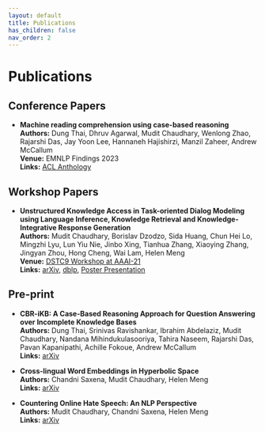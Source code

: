 ```yaml
---
layout: default
title: Publications
has_children: false
nav_order: 2
---
```

# Publications  
## Conference Papers 
- __Machine reading comprehension using case-based reasoning__  
__Authors:__ Dung Thai, Dhruv Agarwal, Mudit Chaudhary, Wenlong Zhao, Rajarshi Das, Jay Yoon Lee, Hannaneh Hajishirzi, Manzil Zaheer, Andrew McCallum  
__Venue:__ EMNLP Findings 2023  
__Links:__ [ACL Anthology](https://aclanthology.org/2023.findings-emnlp.564/)  

## Workshop Papers

- __Unstructured Knowledge Access in Task-oriented Dialog Modeling using Language Inference, Knowledge Retrieval and Knowledge-Integrative Response Generation__  
__Authors:__ Mudit Chaudhary, Borislav Dzodzo, Sida Huang, Chun Hei Lo, Mingzhi Lyu, Lun Yiu Nie, Jinbo Xing, Tianhua Zhang, Xiaoying Zhang, Jingyan Zhou, Hong Cheng, Wai Lam, Helen Meng  
__Venue:__  [DSTC9 Workshop at AAAI-21](https://dstc9.dstc.community/aaai-21-workshop)  
__Links:__ [arXiv](https://arxiv.org/abs/2101.06066), [dblp](https://dblp.org/rec/journals/corr/abs-2101-06066), [Poster Presentation](/assets/documents/Poster_DSTC9_AAAI21.pdf)
  
## Pre-print
- __CBR-iKB: A Case-Based Reasoning Approach for Question Answering over Incomplete Knowledge Bases__  
__Authors:__ Dung Thai, Srinivas Ravishankar, Ibrahim Abdelaziz, Mudit Chaudhary, Nandana Mihindukulasooriya, Tahira Naseem, Rajarshi Das, Pavan Kapanipathi, Achille Fokoue, Andrew McCallum  
__Links:__ [arXiv](https://arxiv.org/abs/2204.08554)
  
- __Cross-lingual Word Embeddings in Hyperbolic Space__  
__Authors:__ Chandni Saxena, Mudit Chaudhary, Helen Meng  
__Links:__ [arXiv](https://arxiv.org/abs/2205.01907)

- __Countering Online Hate Speech: An NLP Perspective__  
__Authors:__ Mudit Chaudhary, Chandni Saxena, Helen Meng  
__Links:__ [arXiv](https://arxiv.org/abs/2109.02941)
  

